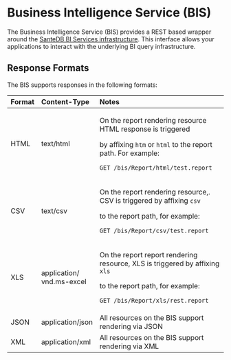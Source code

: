 # Business Intelligence Service \(BIS\)

The Business Intelligence Service \(BIS\) provides a REST based wrapper around the [SanteDB BI Services infrastructure](../applets/business-intelligence-bi-assets/).  This interface allows your applications to interact with the underlying BI query infrastructure.

## Response Formats

The BIS supports responses in the following formats:

<table>
  <thead>
    <tr>
      <th style="text-align:left">Format</th>
      <th style="text-align:left">Content-Type</th>
      <th style="text-align:left">Notes</th>
    </tr>
  </thead>
  <tbody>
    <tr>
      <td style="text-align:left">HTML</td>
      <td style="text-align:left">text/html</td>
      <td style="text-align:left">
        <p>On the report rendering resource HTML response is triggered</p>
        <p>by affixing <code>htm</code> or <code>html</code> to the report path. For
          example:</p>
        <p><code>GET /bis/Report/html/test.report</code>
        </p>
      </td>
    </tr>
    <tr>
      <td style="text-align:left">CSV</td>
      <td style="text-align:left">text/csv</td>
      <td style="text-align:left">
        <p>On the report rendering resource,. CSV is triggered by affixing <code>csv</code>
        </p>
        <p>to the report path, for example:</p>
        <p><code>GET /bis/Report/csv/test.report</code>
        </p>
      </td>
    </tr>
    <tr>
      <td style="text-align:left">XLS</td>
      <td style="text-align:left">application/
        <br />vnd.ms-excel</td>
      <td style="text-align:left">
        <p>On the report report rendering resource, XLS is triggered by affixing <code>xls</code>
        </p>
        <p>to the report path, for example:</p>
        <p><code>GET /bis/Report/xls/rest.report</code>
        </p>
      </td>
    </tr>
    <tr>
      <td style="text-align:left">JSON</td>
      <td style="text-align:left">application/json</td>
      <td style="text-align:left">All resources on the BIS support rendering via JSON</td>
    </tr>
    <tr>
      <td style="text-align:left">XML</td>
      <td style="text-align:left">application/xml</td>
      <td style="text-align:left">All resources on the BIS support rendering via XML</td>
    </tr>
  </tbody>
</table>



